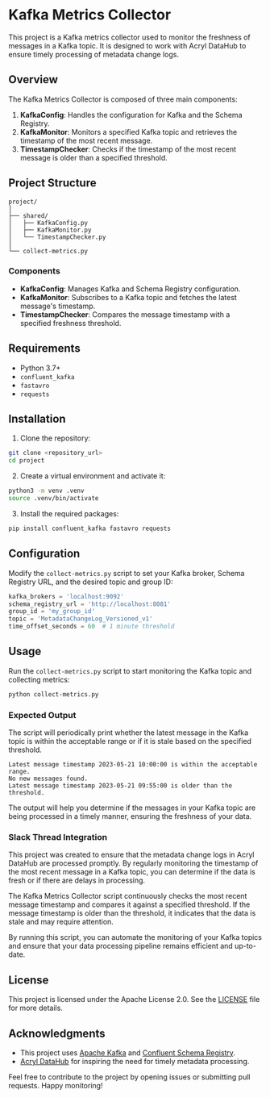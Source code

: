 # Kafka Metrics Collector

This project is a Kafka metrics collector used to monitor the freshness of messages in a Kafka topic. It is designed to work with Acryl DataHub to ensure timely processing of metadata change logs.

## Overview

The Kafka Metrics Collector is composed of three main components:

1. **KafkaConfig**: Handles the configuration for Kafka and the Schema Registry.
2. **KafkaMonitor**: Monitors a specified Kafka topic and retrieves the timestamp of the most recent message.
3. **TimestampChecker**: Checks if the timestamp of the most recent message is older than a specified threshold.

## Project Structure

```
project/
│
├── shared/
│   ├── KafkaConfig.py
│   ├── KafkaMonitor.py
│   └── TimestampChecker.py
│
└── collect-metrics.py
```

### Components

- **KafkaConfig**: Manages Kafka and Schema Registry configuration.
- **KafkaMonitor**: Subscribes to a Kafka topic and fetches the latest message's timestamp.
- **TimestampChecker**: Compares the message timestamp with a specified freshness threshold.

## Requirements

- Python 3.7+
- `confluent_kafka`
- `fastavro`
- `requests`

## Installation

1. Clone the repository:

```bash
git clone <repository_url>
cd project
```

2. Create a virtual environment and activate it:

```bash
python3 -m venv .venv
source .venv/bin/activate
```

3. Install the required packages:

```bash
pip install confluent_kafka fastavro requests
```

## Configuration

Modify the `collect-metrics.py` script to set your Kafka broker, Schema Registry URL, and the desired topic and group ID:

```python
kafka_brokers = 'localhost:9092'
schema_registry_url = 'http://localhost:8081'
group_id = 'my_group_id'
topic = 'MetadataChangeLog_Versioned_v1'
time_offset_seconds = 60  # 1 minute threshold
```

## Usage

Run the `collect-metrics.py` script to start monitoring the Kafka topic and collecting metrics:

```bash
python collect-metrics.py
```

### Expected Output

The script will periodically print whether the latest message in the Kafka topic is within the acceptable range or if it is stale based on the specified threshold.

```plaintext
Latest message timestamp 2023-05-21 10:00:00 is within the acceptable range.
No new messages found.
Latest message timestamp 2023-05-21 09:55:00 is older than the threshold.
```

The output will help you determine if the messages in your Kafka topic are being processed in a timely manner, ensuring the freshness of your data.

### Slack Thread Integration

This project was created to ensure that the metadata change logs in Acryl DataHub are processed promptly. By regularly monitoring the timestamp of the most recent message in a Kafka topic, you can determine if the data is fresh or if there are delays in processing.

The Kafka Metrics Collector script continuously checks the most recent message timestamp and compares it against a specified threshold. If the message timestamp is older than the threshold, it indicates that the data is stale and may require attention.

By running this script, you can automate the monitoring of your Kafka topics and ensure that your data processing pipeline remains efficient and up-to-date.

## License

This project is licensed under the Apache License 2.0. See the [LICENSE](LICENSE) file for more details.

## Acknowledgments

- This project uses [Apache Kafka](https://kafka.apache.org/) and [Confluent Schema Registry](https://docs.confluent.io/platform/current/schema-registry/index.html).
- [Acryl DataHub](https://datahubproject.io/) for inspiring the need for timely metadata processing.

Feel free to contribute to the project by opening issues or submitting pull requests. Happy monitoring!